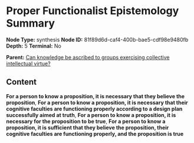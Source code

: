 # Proper Functionalist Epistemology Summary

**Node Type:** synthesis
**Node ID:** 81f89d6d-caf4-400b-bae5-cdf98e9480fb
**Depth:** 5
**Terminal:** No

**Parent:** [Can knowledge be ascribed to groups exercising collective intellectual virtue?](can-knowledge-be-ascribed-to-groups-exercising-collective-intellectual-virtue-antithesis-de746669-cdca-4f2f-8dc5-c002ad16d519.md)

## Content

**For a person to know a proposition, it is necessary that they believe the proposition**, **For a person to know a proposition, it is necessary that their cognitive faculties are functioning properly according to a design plan successfully aimed at truth**, **For a person to know a proposition, it is necessary for the proposition to be true**, **For a person to know a proposition, it is sufficient that they believe the proposition, their cognitive faculties are functioning properly, and the proposition is true**
